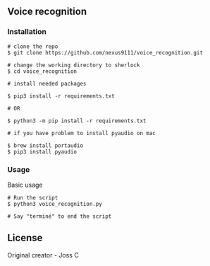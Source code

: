 ## Voice recognition


### Installation

```console
# clone the repo
$ git clone https://github.com/nexus9111/voice_recognition.git

# change the working directory to sherlock
$ cd voice_recognition

# install needed packages 

$ pip3 install -r requirements.txt

# OR

$ python3 -m pip install -r requirements.txt

# if you have problem to install pyaudio on mac

$ brew install portaudio
$ pip3 install pyaudio

```

### Usage

Basic usage

```console
# Run the script
$ python3 voice_recognition.py

# Say "terminé" to end the script
```

## License

Original creator - Joss C
